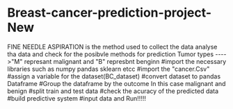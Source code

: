 # Breast-cancer-prediction-project-New
FINE NEEDLE ASPIRATION is the method used to collect the data
analyse tha data and check for the posibvle methods for prediction
Tumor types ---->"M" represant malignant and "B" represbnt benginn 
#import the necessary libraries such as numpy pandas sklearn etcc
#import the "cancer.Csv"
#assign a variable for the dataset(BC_dataset)
#convert dataset to pandas Dataframe
#Group the dataframe by the outcome
   In this case malignant and benign
#split train and test data
#check the acuracy of the predicted data
#build predictive system
#input data and Run!!!!!
